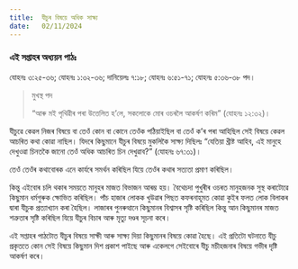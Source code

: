 ```yaml
---
title:  যীচুৰ বিষয়ে অধিক সাক্ষ্য
date:   02/11/2024
---
```


### এই সপ্তাহৰ অধ্যয়ন পাঠঃ
যোহনঃ ৩:২৫-৩৬; যোহনঃ ১:৩২-৩৬; দানিয়েলঃ ৭:১৮; যোহনঃ ৬:৫১-৭১; যোহনঃ ৫:৩৬-৩৮ পদ।

> <p>মুখস্থ পদ</p>
> “আৰু মই পৃথিৱীৰ পৰা উত্তেলিত হ’লে, সকলোকে মোৰ ওচৰলৈ আকৰ্ষণ কৰিম” (যোহনঃ ১২:৩২)।

যীচুৱে কেৱল নিজৰ বিষয়ে বা তেওঁ কোন বা কোনে তেওঁক পঠিয়াইছিল বা তেওঁ ক’ৰ পৰা আহিছিল সেই বিষয়ে কেৱল আচৰিত কথা কোৱা নাছিল। যিদৰে কিছুমানে যীচুৰ বিষয়ে মুকলিকৈ সাক্ষ্য দিছিলঃ “যেতিয়া খ্ৰীষ্ট আহিব, এই মানুহে দেখুওৱা চিনতকৈ জানো তেওঁ অধিক আচৰিত চিন দেখুৱাব?” (যোহনঃ ৬৭:৩১)।

তেওঁ তেওঁৰ কথাবোৰক এনে কাৰ্যৰে সমৰ্থন কৰিছিল যিয়ে তেওঁৰ কথাৰ সত্যতা প্ৰমাণ কৰিছিল।

কিন্তু এইবোৰ চলি থকাৰ সময়তে মানুহৰ মাজত বিভাজন আৰম্ভ হয়। বৈথেচদা পুখুৰীৰ ওচৰত মানুহজনক সুস্থ কৰাটোৱে কিছুমান ধৰ্মগুৰুক ক্ষোভিত কৰিছিল। পাঁচ হাজাৰ লোকক খুউৱাৰ পিছত কফৰনাহূমত কোৱা কুইৰ ফলত লোক বিলাকৰ দ্বাৰা যীচুক প্ৰত্যাখ্যান কৰা হৈছিল। লাজাৰৰ পুনৰুত্থানে কিছুমানৰ বিশ্বাসৰ সৃষ্টি কৰিছিল কিন্তু আন কিছুমানৰ মাজত শত্ৰুতাৰ সৃষ্টি কৰিছিল যিয়ে যীচুৰ বিচাৰ আৰু মৃত্যু দণ্ডৰ সূচনা কৰে।

এই সপ্তাহৰ পাঠটোত যীচুৰ বিষয়ে সাক্ষী আৰু সাক্ষ্য দিয়া কিছুমানৰ বিষয়ে কোৱা হৈছে। এই প্ৰতিটো ঘটনাতে যীচু প্ৰকৃততে কোন সেই বিষয়ে কিছুমান দিশ প্ৰকাশ পাইছে আৰু একেলগে সেইবোৰে যীচু মচীহজনাৰ বিষয়ে গভীৰ দৃষ্টি আকৰ্ষণ কৰে।
